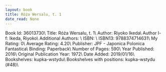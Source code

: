 ```yaml
---
layout: book
title: Róża Wersalu, t. 1
date_read: None
---
```


Book Id: 36013730\ 
Title: Róża Wersalu, t. 1\ 
Author: Riyoko Ikeda\ 
Author l-f: Ikeda, Riyoko\ 
Additional Authors: \ 
ISBN: \ 
ISBN13: 9788374714631\ 
My Rating: 0\ 
Average Rating: 4.20\ 
Publisher: JPF - Japonica Polonica Fantastica\ 
Binding: Paperback\ 
Number of Pages: 590\ 
Year Published: 2016\ 
Original Publication Year: 1972\ 
Date Added: 2019/01/16\ 
Bookshelves: kupka-wstydu\ 
Bookshelves with positions: kupka-wstydu (#48)\ 

